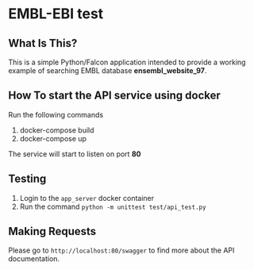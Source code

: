 EMBL-EBI test
==============================



What Is This?
-------------

This is a simple Python/Falcon application intended to provide a working example of searching EMBL database <b>ensembl_website_97</b>. 


How To start the API service using docker
---------------
Run the following commands 
1. docker-compose build
2. docker-compose up

The service will start to listen on port <b>80</b>

Testing
-------

1. Login to the `app_server` docker container 
2. Run the command `python -m unittest test/api_test.py`


Making Requests
---------------

Please go to `http://localhost:80/swagger` to find more about the API documentation. 